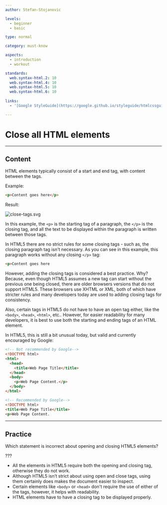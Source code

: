 ```yaml
---
author: Stefan-Stojanovic

levels:
  - beginner
  - basic

type: normal

category: must-know

aspects:
  - introduction
  - workout

standards:
  web.syntax-html.2: 10
  web.syntax-html.4: 10
  web.syntax-html.5: 10
  web.syntax-html.6: 10
  
links:
  - '[Google StyleGuide](https://google.github.io/styleguide/htmlcssguide.html#Optional_Tags){documentation}'

---
```

# Close all HTML elements
---
## Content

HTML elements typically consist of a start and end tag, with content between the tags.

Example:
```html
<p>Content goes here</p>
```
Result:

![close-tags.svg](https://img.enkipro.com/44dfda51520d6914dd756bd05a77b09d.png)

In this example, the `<p>` is the starting tag of a paragraph, the `</p>` is the closing tag, and all the text to be displayed within the paragraph is written between those tags. 

In HTML5 there are no strict rules for some closing tags - such as, the closing paragraph tag isn't necessary. As you can see in this example, this paragraph works without any closing `</p>` tag:
```html
<p>Content goes here
```
However, adding the closing tags is considered a best practice. Why? Because, even though HTML5 assumes a new tag can start without the previous one being closed, there are older browsers versions that do not support HTML5. These browsers use XHTML or XML, both of which have stricter rules and many developers today are used to adding closing tags for consistency.

Also, certain tags in HTML5 do not have to have an open tag either, like the `<body>`, `<head>`, `<html>`, etc.. However, for easier readability for many developers, it is best to use both the starting and ending tags of an HTML element.

In HTML5, this is still a bit unusual today, but valid and currently encouraged by Google:

```html
<!-- Not recommended by Google-->
<!DOCTYPE html>
<html>
  <head>
    <title>Web Page Title</title>
  </head>
  <body>
    <p>Web Page Content.</p>
  </body>
</html>

<!-- Recommended by Google-->
<!DOCTYPE html>
<title>Web Page Title</title>
<p>Web Page Content.
```

---
## Practice

Which statement is incorrect about opening and closing  HTML5 elements?

???

 * All the elements in HTML5 require both the opening and closing tag, otherwise they do not work.
 * Although HTML5 isn’t strict about using open and close tags, using them certainly does makes the document easier to inspect.
 * Certain elements like `<body>` or `<head>` don't require the use of either of the tags, however, it helps with readability.
 * HTML elements have to have a closing tag to be displayed properly.
 
